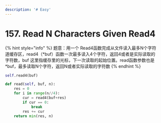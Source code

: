 ```yaml
---
description: '# Easy'
---
```


# 157. Read N Characters Given Read4

{% hint style="info" %}
题意：用一个 Read4函数完成从文件读入最多N个字符道缓存区，read4（\*buf）函数一次最多读入4个字符，返回4或者是实际读取的字符数，buf 这里指缓存里的光标，下一次读取的起始位置。read函数参数也是\*buf，最多读取N个字符，返回N或者实际读取的字符数
{% endhint %}

```python
self.read4(buf)

def read(self, buf, n):
    res = 0
    for i in range(n//4):
        cur = read4(buf+res)
        if cur == 0:
            break
        res += cur
    return min(res, n)
```

